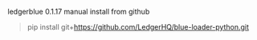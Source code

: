 ledgerblue 0.1.17 manual install from github

> pip install git+https://github.com/LedgerHQ/blue-loader-python.git
